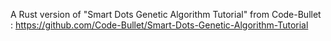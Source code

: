 A Rust version of "Smart Dots Genetic Algorithm Tutorial" from Code-Bullet : https://github.com/Code-Bullet/Smart-Dots-Genetic-Algorithm-Tutorial
